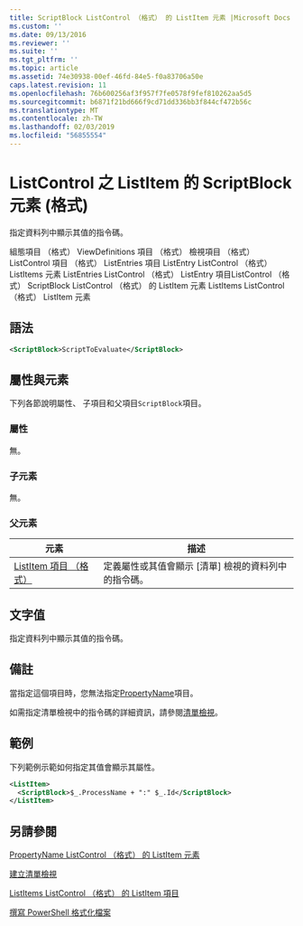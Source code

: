 ```yaml
---
title: ScriptBlock ListControl （格式） 的 ListItem 元素 |Microsoft Docs
ms.custom: ''
ms.date: 09/13/2016
ms.reviewer: ''
ms.suite: ''
ms.tgt_pltfrm: ''
ms.topic: article
ms.assetid: 74e30938-00ef-46fd-84e5-f0a83706a50e
caps.latest.revision: 11
ms.openlocfilehash: 76b600256af3f957f7fe0578f9fef810262aa5d5
ms.sourcegitcommit: b6871f21bd666f9cd71dd336bb3f844cf472b56c
ms.translationtype: MT
ms.contentlocale: zh-TW
ms.lasthandoff: 02/03/2019
ms.locfileid: "56855554"
---
```

# <a name="scriptblock-element-for-listitem-for-listcontrol-format"></a>ListControl 之 ListItem 的 ScriptBlock 元素 (格式)

指定資料列中顯示其值的指令碼。

組態項目 （格式） ViewDefinitions 項目 （格式） 檢視項目 （格式） ListControl 項目 （格式） ListEntries 項目 ListEntry ListControl （格式） ListItems 元素 ListEntries ListControl （格式） ListEntry 項目ListControl （格式） ScriptBlock ListControl （格式） 的 ListItem 元素 ListItems ListControl （格式） ListItem 元素

## <a name="syntax"></a>語法

```xml
<ScriptBlock>ScriptToEvaluate</ScriptBlock>
```

## <a name="attributes-and-elements"></a>屬性與元素

下列各節說明屬性、 子項目和父項目`ScriptBlock`項目。

### <a name="attributes"></a>屬性

無。

### <a name="child-elements"></a>子元素

無。

### <a name="parent-elements"></a>父元素

|元素|描述|
|-------------|-----------------|
|[ListItem 項目 （格式）](./listitem-element-for-listitems-for-listcontrol-format.md)|定義屬性或其值會顯示 [清單] 檢視的資料列中的指令碼。|

## <a name="text-value"></a>文字值

指定資料列中顯示其值的指令碼。

## <a name="remarks"></a>備註

當指定這個項目時，您無法指定[PropertyName](./propertyname-element-for-listitem-for-listcontrol-format.md)項目。

如需指定清單檢視中的指令碼的詳細資訊，請參閱[清單檢視](./creating-a-list-view.md)。

## <a name="example"></a>範例

下列範例示範如何指定其值會顯示其屬性。

```xml
<ListItem>
  <ScriptBlock>$_.ProcessName + ":" $_.Id</ScriptBlock>
</ListItem>

```

## <a name="see-also"></a>另請參閱

[PropertyName ListControl （格式） 的 ListItem 元素](./propertyname-element-for-listitem-for-listcontrol-format.md)

[建立清單檢視](./creating-a-list-view.md)

[ListItems ListControl （格式） 的 ListItem 項目](./listitem-element-for-listitems-for-listcontrol-format.md)

[撰寫 PowerShell 格式化檔案](./writing-a-powershell-formatting-file.md)
